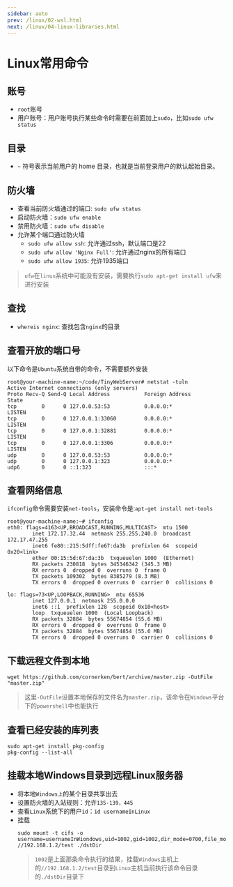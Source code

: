 ```yaml
---
sidebar: auto
prev: /linux/02-wsl.html
next: /linux/04-linux-libraries.html
---
```

# Linux常用命令
## 账号
* `root`账号
* 用户账号：用户账号执行某些命令时需要在前面加上`sudo`，比如`sudo ufw status`

## 目录
* `~` 符号表示当前用户的 home 目录，也就是当前登录用户的默认起始目录。

## 防火墙
* 查看当前防火墙通过的端口: `sudo ufw status`
* 启动防火墙：`sudo ufw enable`
* 禁用防火墙：`sudo ufw disable`
* 允许某个端口通过防火墙
    * `sudo ufw allow ssh`: 允许通过ssh，默认端口是22
    * `sudo ufw allow 'Nginx Full'`: 允许通过nginx的所有端口
    * `sudo ufw allow 1935`: 允许1935端口
> `ufw`在`linux`系统中可能没有安装，需要执行`sudo apt-get install ufw`来进行安装

## 查找
* `whereis nginx`: 查找包含`nginx`的目录

## 查看开放的端口号
以下命令是`Ubuntu`系统自带的命令，不需要额外安装
```shell
root@your-machine-name:~/code/TinyWebServer# netstat -tuln
Active Internet connections (only servers)
Proto Recv-Q Send-Q Local Address           Foreign Address         State      
tcp        0      0 127.0.0.53:53           0.0.0.0:*               LISTEN     
tcp        0      0 127.0.0.1:33060         0.0.0.0:*               LISTEN     
tcp        0      0 127.0.0.1:32881         0.0.0.0:*               LISTEN     
tcp        0      0 127.0.0.1:3306          0.0.0.0:*               LISTEN     
udp        0      0 127.0.0.53:53           0.0.0.0:*                          
udp        0      0 127.0.0.1:323           0.0.0.0:*                          
udp6       0      0 ::1:323                 :::*  
```

## 查看网络信息
`ifconfig`命令需要安装`net-tools`，安装命令是:`apt-get install net-tools`
```shell
root@your-machine-name:~# ifconfig
eth0: flags=4163<UP,BROADCAST,RUNNING,MULTICAST>  mtu 1500
        inet 172.17.32.44  netmask 255.255.240.0  broadcast 172.17.47.255
        inet6 fe80::215:5dff:fe67:da3b  prefixlen 64  scopeid 0x20<link>
        ether 00:15:5d:67:da:3b  txqueuelen 1000  (Ethernet)
        RX packets 230818  bytes 345346342 (345.3 MB)
        RX errors 0  dropped 0  overruns 0  frame 0
        TX packets 109302  bytes 8385279 (8.3 MB)
        TX errors 0  dropped 0 overruns 0  carrier 0  collisions 0

lo: flags=73<UP,LOOPBACK,RUNNING>  mtu 65536
        inet 127.0.0.1  netmask 255.0.0.0
        inet6 ::1  prefixlen 128  scopeid 0x10<host>
        loop  txqueuelen 1000  (Local Loopback)
        RX packets 32884  bytes 55674854 (55.6 MB)
        RX errors 0  dropped 0  overruns 0  frame 0
        TX packets 32884  bytes 55674854 (55.6 MB)
        TX errors 0  dropped 0 overruns 0  carrier 0  collisions 0
```

## 下载远程文件到本地
```shell
wget https://github.com/cornerken/bert/archive/master.zip -OutFile "master.zip"
```
> 这里`-OutFile`设置本地保存的文件名为`master.zip`，该命令在`Windows`平台下的`powershell`中也能执行

## 查看已经安装的库列表
```shell
sudo apt-get install pkg-config
pkg-config --list-all
```

## 挂载本地Windows目录到远程Linux服务器
* 将本地`Windows上`的某个目录共享出去
* 设置防火墙的入站规则：允许`135-139，445`
* 查看`Linux`系统下的用户`id`：`id usernameInLinux`
* 挂载
  ```shell
  sudo mount -t cifs -o username=usernameInWiondows,uid=1002,gid=1002,dir_mode=0700,file_mode=0700 //192.168.1.2/test ./dstDir
  ```
  > `1002`是上面那条命令执行的结果，挂载`Windows`主机上的`//192.168.1.2/test`目录到`Linux`主机当前执行该命令目录的`./dstDir`目录下